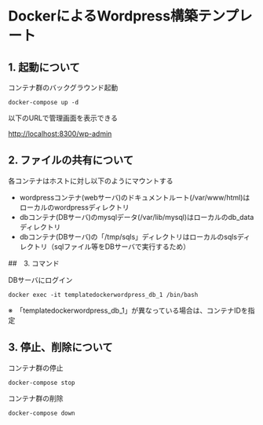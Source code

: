 # DockerによるWordpress構築テンプレート

## 1. 起動について

コンテナ群のバックグラウンド起動

```
docker-compose up -d
```

以下のURLで管理画面を表示できる

[http://localhost:8300/wp-admin](http://localhost:8300/wp-admin)


## 2. ファイルの共有について

各コンテナはホストに対し以下のようにマウントする

- wordpressコンテナ(webサーバ)のドキュメントルート(/var/www/html)はローカルのwordpressディレクトリ
- dbコンテナ(DBサーバ)のmysqlデータ(/var/lib/mysql)はローカルのdb_dataディレクトリ
- dbコンテナ(DBサーバ)の「/tmp/sqls」ディレクトリはローカルのsqlsディレクトリ（sqlファイル等をDBサーバで実行するため）

##　3. コマンド

DBサーバにログイン

```
docker exec -it templatedockerwordpress_db_1 /bin/bash
```
※　「templatedockerwordpress_db_1」が異なっている場合は、コンテナIDを指定

## 3. 停止、削除について


コンテナ群の停止

```
docker-compose stop
```

コンテナ群の削除

```
docker-compose down
```


